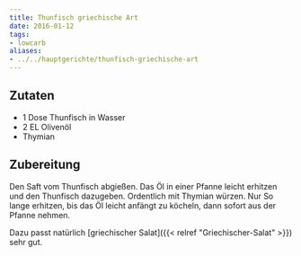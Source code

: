 ```yaml
---
title: Thunfisch griechische Art
date: 2016-01-12
tags:
- lowcarb
aliases:
- ../../hauptgerichte/thunfisch-griechische-art
---
```


## Zutaten
- 1 Dose    Thunfisch in Wasser
- 2 EL      Olivenöl
- Thymian

## Zubereitung
Den Saft vom Thunfisch abgießen. Das Öl in einer Pfanne leicht erhitzen und den Thunfisch dazugeben. Ordentlich mit Thymian würzen. Nur So lange erhitzen, bis das Öl leicht anfängt zu köcheln, dann sofort aus der Pfanne nehmen.

Dazu passt natürlich [griechischer Salat]({{< relref "Griechischer-Salat" >}}) sehr gut.
